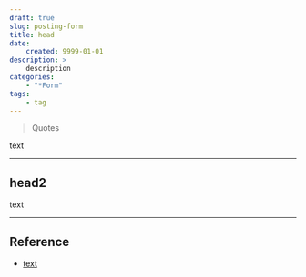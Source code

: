 ```yaml
---
draft: true
slug: posting-form
title: head
date:
    created: 9999-01-01
description: >
    description
categories:
    - "*Form"
tags:
    - tag
---
```


> Quotes

text

<!-- more -->

---

## head2

text

---
## Reference
- [text]()